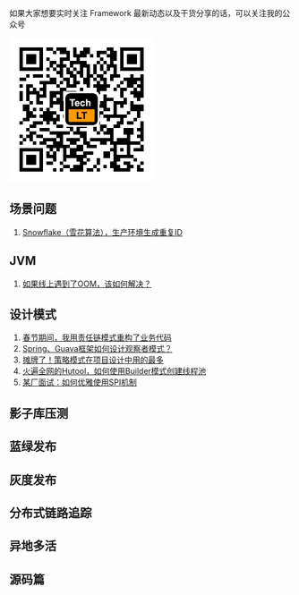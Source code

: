 如果大家想要实时关注 Framework 最新动态以及干货分享的话，可以关注我的公众号

![](https://github.com/acmenlt/framework/blob/main/images/公众号.png)

## 场景问题

1. [Snowflake（雪花算法），生产环境生成重复ID](https://github.com/acmenlt/framework/blob/main/docs/scene/Snowflake（雪花算法），生产环境生成重复ID.md)

## JVM

1. [如果线上遇到了OOM，该如何解决？](https://github.com/acmenlt/framework/blob/main/docs/jvm/如果线上遇到了OOM，该如何解决？.md)


## 设计模式

1. [春节期间，我用责任链模式重构了业务代码](https://github.com/acmenlt/framework/blob/main/docs/design/春节期间，我用责任链模式重构了业务代码.md)
2. [Spring、Guava框架如何设计观察者模式？](https://github.com/acmenlt/framework/blob/main/docs/design/Spring、Guava框架如何设计观察者模式？.md)
3. [摊牌了！策略模式在项目设计中用的最多](https://github.com/acmenlt/framework/blob/main/docs/design/摊牌了！策略模式在项目设计中用的最多.md)
4. [火遍全网的Hutool，如何使用Builder模式创建线程池](https://github.com/acmenlt/framework/blob/main/docs/design/火遍全网的Hutool，如何使用Builder模式创建线程池.md)
5. [某厂面试：如何优雅使用SPI机制](https://github.com/acmenlt/framework/blob/main/docs/design/某厂面试：如何优雅使用SPI机制.md)


## 影子库压测


## 蓝绿发布


## 灰度发布


## 分布式链路追踪


## 异地多活


## 源码篇
